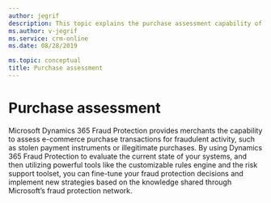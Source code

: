 ```yaml
---
author: jegrif
description: This topic explains the purchase assessment capability of Dynamics 365 Fraud Protection.
ms.author: v-jegrif
ms.service: crm-online
ms.date: 08/28/2019

ms.topic: conceptual
title: Purchase assessment
---
```


# Purchase assessment

Microsoft Dynamics 365 Fraud Protection provides merchants the capability to assess e-commerce purchase transactions for fraudulent activity, such as stolen payment instruments or illegitimate purchases. By using Dynamics 365 Fraud Protection to evaluate the current state of your systems, and then utilizing powerful tools like the customizable rules engine and the risk support toolset, you can fine-tune your fraud protection decisions and implement new strategies based on the knowledge shared through Microsoft’s fraud protection network. 
